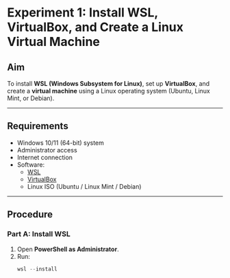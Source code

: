 #  Experiment 1: Install WSL, VirtualBox, and Create a Linux Virtual Machine

##  Aim
To install **WSL (Windows Subsystem for Linux)**, set up **VirtualBox**, and create a **virtual machine** using a Linux operating system (Ubuntu, Linux Mint, or Debian).

---

##  Requirements
- Windows 10/11 (64-bit) system  
- Administrator access  
- Internet connection  
- Software:  
  - [WSL](https://learn.microsoft.com/en-us/windows/wsl/install)  
  - [VirtualBox](https://www.virtualbox.org/)  
  - Linux ISO (Ubuntu / Linux Mint / Debian)

---

##  Procedure

### **Part A: Install WSL**
1. Open **PowerShell as Administrator**.
2. Run:
   ```powershell
   wsl --install